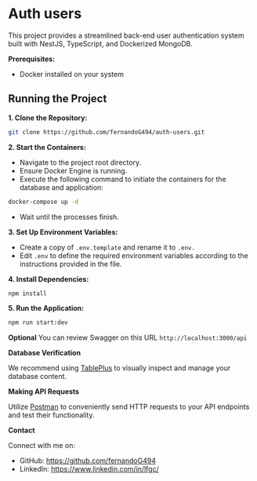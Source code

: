 # Auth users

This project provides a streamlined back-end user authentication system built with NestJS, TypeScript, and Dockerized MongoDB.

**Prerequisites:**

- Docker installed on your system

## Running the Project

**1. Clone the Repository:**

```bash
git clone https://github.com/fernandoG494/auth-users.git
```

**2. Start the Containers:**

- Navigate to the project root directory.
- Ensure Docker Engine is running.
- Execute the following command to initiate the containers for the database and application:

```bash
docker-compose up -d
```

- Wait until the processes finish.

**3. Set Up Environment Variables:**

- Create a copy of `.env.template` and rename it to `.env.`
- Edit `.env` to define the required environment variables according to the instructions provided in the file.

**4. Install Dependencies:**

```bash
npm install
```

**5. Run the Application:**

```bash
npm run start:dev
```

**Optional**
You can review Swagger on this URL `http://localhost:3000/api`

**Database Verification**

We recommend using [TablePlus](https://tableplus.com/) to visually inspect and manage your database content.

**Making API Requests**

Utilize [Postman](https://www.postman.com/) to conveniently send HTTP requests to your API endpoints and test their functionality.

**Contact**

Connect with me on:

- GitHub: https://github.com/fernandoG494
- LinkedIn: https://www.linkedin.com/in/lfgc/
